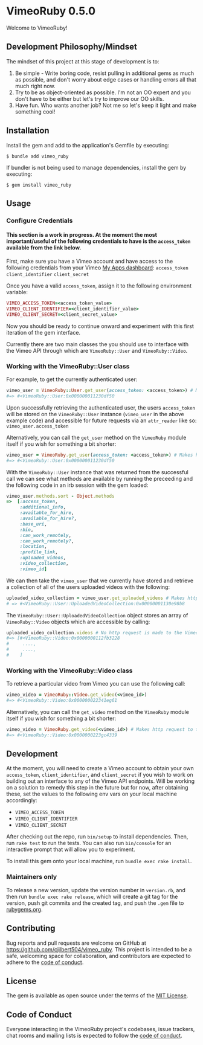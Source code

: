 # VimeoRuby 0.5.0

Welcome to VimeoRuby!

## Development Philosophy/Mindset

The mindset of this project at this stage of development is to:
1. Be simple - Write boring code, resist pulling in additional gems as much as possible, and don't worry about edge cases or handling errors all that much right now.
2. Try to be as object-oriented as possible. I'm not an OO expert and you don't have to be either but let's try to improve our OO skills.
3. Have fun. Who wants another job? Not me so let's keep it light and make something cool!

## Installation

Install the gem and add to the application's Gemfile by executing:

    $ bundle add vimeo_ruby

If bundler is not being used to manage dependencies, install the gem by executing:

    $ gem install vimeo_ruby

## Usage

### Configure Credentials

#### This section is a work in progress. At the moment the most important/useful of the following credentials to have is the `access_token` available from the link below.

First, make sure you have a Vimeo account and have access to the following credentials from your Vimeo [My Apps dashboard](https://developer.vimeo.com/apps):
`access_token`
`client_identifier`
`client_secret`

Once you have a valid `access_token`, assign it to the following environment variable:

```ruby
VIMEO_ACCESS_TOKEN=<access_token_value>
VIMEO_CLIENT_IDENTIFIER=<client_identifier_value>
VIMEO_CLIENT_SECRET=<client_secret_value>
```

Now you should be ready to continue onward and experiment with this first iteration of the gem interface.

Currently there are two main classes the you should use to interface with the Vimeo API through which are `VimeoRuby::User` and `VimeoRuby::Video`.

### Working with the VimeoRuby::User class

For example, to get the currently authenticated user:
```ruby
vimeo_user = VimeoRuby::User.get_user(access_token: <access_token>) # Makes http request to the Vimeo API
#=> #<VimeoRuby::User:0x000000011230df50
```
Upon successfully retrieving the authenticated user, the users `access_token` will be stored on the `VimeoRuby::User` instance (`vimeo_user` in the above example code) and
accessible for future requests via an `attr_reader` like so: `vimeo_user.access_token`

Alternatively, you can call the `get_user` method on the `VimeoRuby` module itself if you wish for something a bit shorter:
```ruby
vimeo_user = VimeoRuby.get_user(access_token: <access_token>) # Makes http request to the Vimeo API
#=> #<VimeoRuby::User:0x000000011230df50
```

With the `VimeoRuby::User` instance that was returned from the successful call we can see what methods are available by running the preceeding and the following code in an irb session with the gem loaded:
```ruby
vimeo_user.methods.sort - Object.methods
=>  [:access_token,                                       
     :additional_info,                                    
     :available_for_hire,                                 
     :available_for_hire?,
     :base_uri,
     :bio,
     :can_work_remotely,
     :can_work_remotely?,
     :location,
     :profile_link,
     :uploaded_videos,
     :video_collection,
     :vimeo_id]
```

We can then take the `vimeo_user` that we currently have stored and retrieve a collection of all of the users uploaded videos with the following:
```ruby
uploaded_video_collection = vimeo_user.get_uploaded_videos # Makes http request to the Vimeo API only if the `vimeo_user.video_collection` value is nil or if query_params have been supplied.
# => #<VimeoRuby::User::UploadedVideoCollection:0x00000001130e98b8
```

The `VimeoRuby::User::UploadedVideoCollection` object stores an array of `VimeoRuby::Video` objects which are accessible by calling:
```ruby
uploaded_video_collection.videos # No http request is made to the Vimeo API
#=> [#<VimeoRuby::Video:0x0000000112fb3228
#     ....,
#     ....,
#    ]
```

### Working with the VimeoRuby::Video class

To retrieve a particular video from Vimeo you can use the following call:
```ruby
vimeo_video = VimeoRuby::Video.get_video(<vimeo_id>)
#=> #<VimeoRuby::Video:0x000000022341eg61
```

Alternatively, you can call the `get_video` method on the `VimeoRuby` module itself if you wish for something a bit shorter:
```ruby
vimeo_video = VimeoRuby.get_video(<vimeo_id>) # Makes http request to the Vimeo API
#=> #<VimeoRuby::Video:0x0000000223gc4339
```

## Development

At the moment, you will need to create a Vimeo account to obtain your own `access_token`, `client_identifier`, and `client_secret` if you wish to work on building out an interface to any of the Vimeo API endpoints.
Will be working on a solution to remedy this step in the future but for now, after obtaining these, set the values to the following env vars on your local machine accordingly:
- `VIMEO_ACCESS_TOKEN`
- `VIMEO_CLIENT_IDENTIFIER`
- `VIMEO_CLIENT_SECRET`

After checking out the repo, run `bin/setup` to install dependencies. Then, run `rake test` to run the tests. You can also run `bin/console` for an interactive prompt that will allow you to experiment.

To install this gem onto your local machine, run `bundle exec rake install`. 

### Maintainers only

To release a new version, update the version number in `version.rb`, and then run `bundle exec rake release`, which will create a git tag for the version, push git commits and the created tag, and push the `.gem` file to [rubygems.org](https://rubygems.org).

## Contributing

Bug reports and pull requests are welcome on GitHub at https://github.com/cjilbert504/vimeo_ruby. This project is intended to be a safe, welcoming space for collaboration, and contributors are expected to adhere to the [code of conduct](https://github.com/cjilbert504/vimeo_ruby/blob/main/CODE_OF_CONDUCT.md).

## License

The gem is available as open source under the terms of the [MIT License](https://opensource.org/licenses/MIT).

## Code of Conduct

Everyone interacting in the VimeoRuby project's codebases, issue trackers, chat rooms and mailing lists is expected to follow the [code of conduct](https://github.com/cjilbert504/vimeo_ruby/blob/main/CODE_OF_CONDUCT.md).

